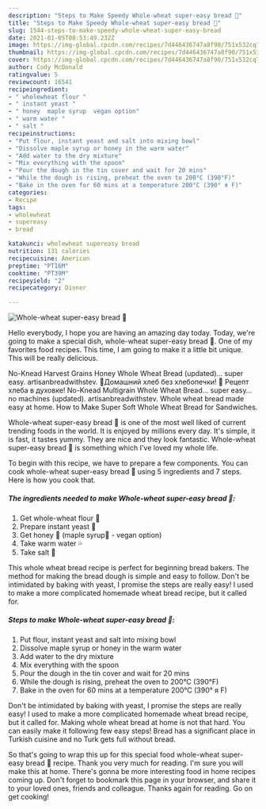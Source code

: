 ```yaml
---
description: "Steps to Make Speedy Whole-wheat super-easy bread 🍞"
title: "Steps to Make Speedy Whole-wheat super-easy bread 🍞"
slug: 1544-steps-to-make-speedy-whole-wheat-super-easy-bread
date: 2021-01-05T08:53:49.232Z
image: https://img-global.cpcdn.com/recipes/7d446436747a8f90/751x532cq70/whole-wheat-super-easy-bread-🍞-recipe-main-photo.jpg
thumbnail: https://img-global.cpcdn.com/recipes/7d446436747a8f90/751x532cq70/whole-wheat-super-easy-bread-🍞-recipe-main-photo.jpg
cover: https://img-global.cpcdn.com/recipes/7d446436747a8f90/751x532cq70/whole-wheat-super-easy-bread-🍞-recipe-main-photo.jpg
author: Cody McDonald
ratingvalue: 5
reviewcount: 16541
recipeingredient:
- " wholewheat flour "
- " instant yeast "
- " honey  maple syrup  vegan option"
- " warm water "
- " salt "
recipeinstructions:
- "Put flour, instant yeast and salt into mixing bowl"
- "Dissolve maple syrup or honey in the warm water"
- "Add water to the dry mixture"
- "Mix everything with the spoon"
- "Pour the dough in the tin cover and wait for 20 mins"
- "While the dough is rising, preheat the oven to 200°C (390°F)"
- "Bake in the oven for 60 mins at a temperature 200°C (390° я F)"
categories:
- Recipe
tags:
- wholewheat
- supereasy
- bread

katakunci: wholewheat supereasy bread 
nutrition: 131 calories
recipecuisine: American
preptime: "PT16M"
cooktime: "PT39M"
recipeyield: "2"
recipecategory: Dinner

---
```



![Whole-wheat super-easy bread 🍞](https://img-global.cpcdn.com/recipes/7d446436747a8f90/751x532cq70/whole-wheat-super-easy-bread-🍞-recipe-main-photo.jpg)

Hello everybody, I hope you are having an amazing day today. Today, we're going to make a special dish, whole-wheat super-easy bread 🍞. One of my favorites food recipes. This time, I am going to make it a little bit unique. This will be really delicious.

No-Knead Harvest Grains Honey Whole Wheat Bread (updated)… super easy. artisanbreadwithstev. 🍞Домашний хлеб без хлебопечки! 🥖 Рецепт хлеба в духовке! No-Knead Multigrain Whole Wheat Bread… super easy… no machines (updated). artisanbreadwithstev. Whole wheat bread made easy at home. How to Make Super Soft Whole Wheat Bread for Sandwiches.

Whole-wheat super-easy bread 🍞 is one of the most well liked of current trending foods in the world. It is enjoyed by millions every day. It's simple, it is fast, it tastes yummy. They are nice and they look fantastic. Whole-wheat super-easy bread 🍞 is something which I've loved my whole life.


To begin with this recipe, we have to prepare a few components. You can cook whole-wheat super-easy bread 🍞 using 5 ingredients and 7 steps. Here is how you cook that.

<!--inarticleads1-->

##### The ingredients needed to make Whole-wheat super-easy bread 🍞:

1. Get  whole-wheat flour 🌾
1. Prepare  instant yeast 🍮
1. Get  honey 🍯 (maple syrup🍁 - vegan option)
1. Take  warm water 💦
1. Take  salt 🥄


This whole wheat bread recipe is perfect for beginning bread bakers. The method for making the bread dough is simple and easy to follow. Don&#39;t be intimidated by baking with yeast, I promise the steps are really easy! I used to make a more complicated homemade wheat bread recipe, but it called for. 

<!--inarticleads2-->

##### Steps to make Whole-wheat super-easy bread 🍞:

1. Put flour, instant yeast and salt into mixing bowl
1. Dissolve maple syrup or honey in the warm water
1. Add water to the dry mixture
1. Mix everything with the spoon
1. Pour the dough in the tin cover and wait for 20 mins
1. While the dough is rising, preheat the oven to 200°C (390°F)
1. Bake in the oven for 60 mins at a temperature 200°C (390° я F)


Don&#39;t be intimidated by baking with yeast, I promise the steps are really easy! I used to make a more complicated homemade wheat bread recipe, but it called for. Making whole wheat bread at home is not that hard. You can easily make it following few easy steps! Bread has a significant place in Turkish cuisine and no Turk gets full without bread. 

So that's going to wrap this up for this special food whole-wheat super-easy bread 🍞 recipe. Thank you very much for reading. I'm sure you will make this at home. There's gonna be more interesting food in home recipes coming up. Don't forget to bookmark this page in your browser, and share it to your loved ones, friends and colleague. Thanks again for reading. Go on get cooking!
